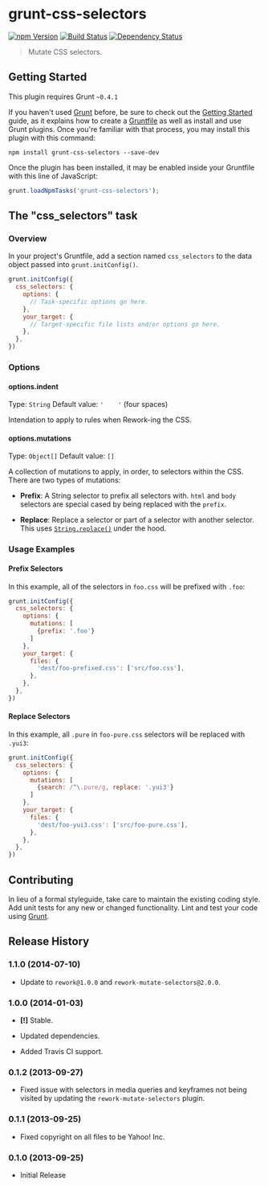 # grunt-css-selectors

[![npm Version][npm-badge]][npm]
[![Build Status][travis-badge]][travis]
[![Dependency Status][david-badge]][david]

> Mutate CSS selectors.

## Getting Started
This plugin requires Grunt `~0.4.1`

If you haven't used [Grunt](http://gruntjs.com/) before, be sure to check out the [Getting Started](http://gruntjs.com/getting-started) guide, as it explains how to create a [Gruntfile](http://gruntjs.com/sample-gruntfile) as well as install and use Grunt plugins. Once you're familiar with that process, you may install this plugin with this command:

```shell
npm install grunt-css-selectors --save-dev
```

Once the plugin has been installed, it may be enabled inside your Gruntfile with this line of JavaScript:

```js
grunt.loadNpmTasks('grunt-css-selectors');
```

## The "css_selectors" task

### Overview
In your project's Gruntfile, add a section named `css_selectors` to the data object passed into `grunt.initConfig()`.

```js
grunt.initConfig({
  css_selectors: {
    options: {
      // Task-specific options go here.
    },
    your_target: {
      // Target-specific file lists and/or options go here.
    },
  },
})
```

### Options

#### options.indent
Type: `String`
Default value: `'    '` (four spaces)

Intendation to apply to rules when Rework-ing the CSS.

#### options.mutations
Type: `Object[]`
Default value: `[]`

A collection of mutations to apply, in order, to selectors within the CSS. There
are two types of mutations:

- **Prefix**: A String selector to prefix all selectors with. `html` and `body`
  selectors are special cased by being replaced with the `prefix`.

- **Replace**: Replace a selector or part of a selector with another selector.
  This uses [`String.replace()`](http://mdn.io/string.replace) under the hood.

### Usage Examples

#### Prefix Selectors
In this example, all of the selectors in `foo.css` will be prefixed with `.foo`:

```js
grunt.initConfig({
  css_selectors: {
    options: {
      mutations: [
        {prefix: '.foo'}
      ]
    },
    your_target: {
      files: {
        'dest/foo-prefixed.css': ['src/foo.css'],
      },
    },
  },
})
```

#### Replace Selectors
In this example, all `.pure` in `foo-pure.css` selectors will be replaced with
`.yui3`:

```js
grunt.initConfig({
  css_selectors: {
    options: {
      mutations: [
        {search: /^\.pure/g, replace: '.yui3'}
      ]
    },
    your_target: {
      files: {
        'dest/foo-yui3.css': ['src/foo-pure.css'],
      },
    },
  },
})
```

## Contributing
In lieu of a formal styleguide, take care to maintain the existing coding style. Add unit tests for any new or changed functionality. Lint and test your code using [Grunt](http://gruntjs.com/).

## Release History

### 1.1.0 (2014-07-10)

* Update to `rework@1.0.0` and `rework-mutate-selectors@2.0.0`.


### 1.0.0 (2014-01-03)

* **[!]** Stable.

* Updated dependencies.

* Added Travis CI support.


### 0.1.2 (2013-09-27)

* Fixed issue with selectors in media queries and keyframes not being visited by
  updating the `rework-mutate-selectors` plugin.


### 0.1.1 (2013-09-25)

* Fixed copyright on all files to be Yahoo! Inc.


### 0.1.0 (2013-09-25)

* Initial Release


[npm]: https://www.npmjs.org/package/grunt-css-selectors
[npm-badge]: https://img.shields.io/npm/v/grunt-css-selectors.svg?style=flat-square
[david]: https://david-dm.org/ericf/grunt-css-selectors
[david-badge]: https://img.shields.io/david/ericf/grunt-css-selectors.svg?style=flat-square
[travis]: https://travis-ci.org/ericf/grunt-css-selectors
[travis-badge]: https://img.shields.io/travis/ericf/grunt-css-selectors.svg?style=flat-square
